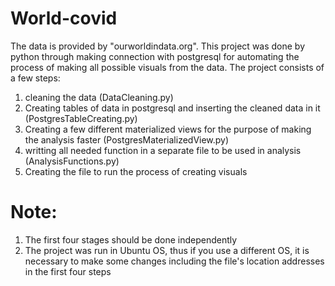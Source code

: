 # World-covid
The data is provided by "ourworldindata.org".
This project was done by python through making connection with postgresql for automating the process of making all possible visuals from the data.
The project consists of a few steps:
1. cleaning the data (DataCleaning.py)
2. Creating tables of data in postgresql and inserting the cleaned data in it (PostgresTableCreating.py)
4. Creating a few different materialized views for the purpose of making the analysis faster (PostgresMaterializedView.py)
5. writting all needed function in a separate file to be used in analysis (AnalysisFunctions.py)
6. Creating the file to run the process of creating visuals 

# Note:
1. The first four stages should be done independently
2. The project was run in Ubuntu OS, thus if you use a different OS, it is necessary to make some changes including the file's location addresses in the first four steps

